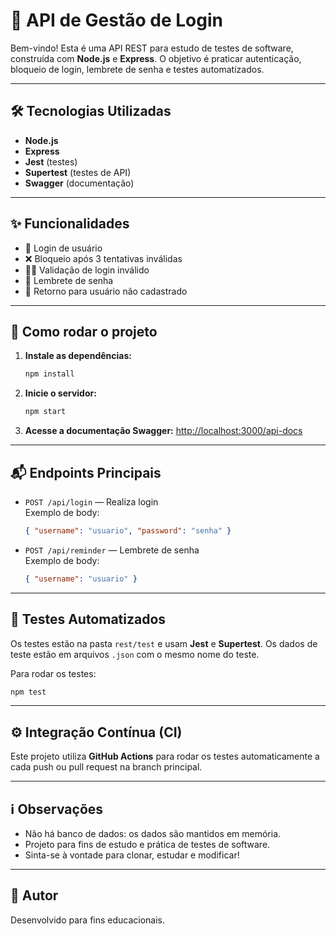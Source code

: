 # 🚀 API de Gestão de Login

Bem-vindo! Esta é uma API REST para estudo de testes de software, construída com **Node.js** e **Express**. O objetivo é praticar autenticação, bloqueio de login, lembrete de senha e testes automatizados.

---

## 🛠️ Tecnologias Utilizadas

- **Node.js**
- **Express**
- **Jest** (testes)
- **Supertest** (testes de API)
- **Swagger** (documentação)

---

## ✨ Funcionalidades

- 🔐 Login de usuário
- ❌ Bloqueio após 3 tentativas inválidas
- 🕵️‍♂️ Validação de login inválido
- 🔄 Lembrete de senha
- 👤 Retorno para usuário não cadastrado

---

## 🚦 Como rodar o projeto

1. **Instale as dependências:**
   ```bash
   npm install
   ```
2. **Inicie o servidor:**
   ```bash
   npm start
   ```
3. **Acesse a documentação Swagger:**
   [http://localhost:3000/api-docs](http://localhost:3000/api-docs)

---

## 📬 Endpoints Principais

- `POST /api/login` — Realiza login  
  Exemplo de body:
  ```json
  { "username": "usuario", "password": "senha" }
  ```
- `POST /api/reminder` — Lembrete de senha  
  Exemplo de body:
  ```json
  { "username": "usuario" }
  ```

---

## 🧪 Testes Automatizados

Os testes estão na pasta `rest/test` e usam **Jest** e **Supertest**. Os dados de teste estão em arquivos `.json` com o mesmo nome do teste.

Para rodar os testes:

```bash
npm test
```

---

## ⚙️ Integração Contínua (CI)

Este projeto utiliza **GitHub Actions** para rodar os testes automaticamente a cada push ou pull request na branch principal.

---

## ℹ️ Observações

- Não há banco de dados: os dados são mantidos em memória.
- Projeto para fins de estudo e prática de testes de software.
- Sinta-se à vontade para clonar, estudar e modificar!

---

## 👤 Autor

Desenvolvido para fins educacionais.
